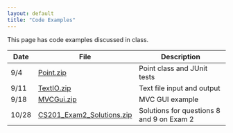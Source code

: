 ```yaml
---
layout: default
title: "Code Examples"
---
```


This page has code examples discussed in class.

Date | File | Description
---- | ---- | -----------
9/4 | [Point.zip](Point.zip) | Point class and JUnit tests
9/11 | [TextIO.zip](TextIO.zip) | Text file input and output
9/18 | [MVCGui.zip](MVCGui.zip) | MVC GUI example
10/28 | [CS201\_Exam2\_Solutions.zip](CS201_Exam2_Solutions.zip) | Solutions for questions 8 and 9 on Exam 2
